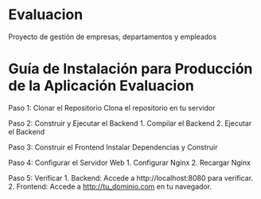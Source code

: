 # Evaluacion
Proyecto de gestión de empresas, departamentos y empleados

# Guía de Instalación para Producción de la Aplicación Evaluacion


Paso 1: Clonar el Repositorio
    Clona el repositorio en tu servidor

Paso 2: Construir y Ejecutar el Backend
    1.	Compilar el Backend
    2.	Ejecutar el Backend

Paso 3: Construir el Frontend
    Instalar Dependencias y Construir

Paso 4: Configurar el Servidor Web
    1.	Configurar Nginx
    2.	Recargar Nginx

Paso 5: Verificar
    1.	Backend: Accede a http://localhost:8080 para verificar.
    2.	Frontend: Accede a http://tu_dominio.com en tu navegador.
